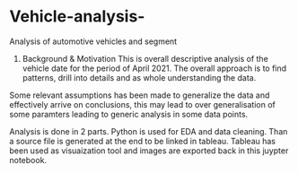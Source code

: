 # Vehicle-analysis-
Analysis of automotive vehicles and segment 
1. Background & Motivation
This is overall descriptive analysis of the vehicle date for the period of April 2021. The overall approach is to find patterns, drill into details and as whole understanding the data.

Some relevant assumptions has been made to generalize the data and effectively arrive on conclusions, this may lead to over generalisation of some paramters leading to generic analysis in some data points.

Analysis is done in 2 parts.
Python is used for EDA and data cleaning. Than a source file is generated at the end to be linked in tableau.
Tableau has been used as visuaization tool and images are exported back in this juypter notebook.
